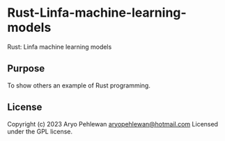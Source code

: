 # Rust-Linfa-machine-learning-models
Rust: Linfa machine learning models

## Purpose
To show others an example of Rust programming.

## License
Copyright (c) 2023 Aryo Pehlewan aryopehlewan@hotmail.com 
Licensed under the GPL license.